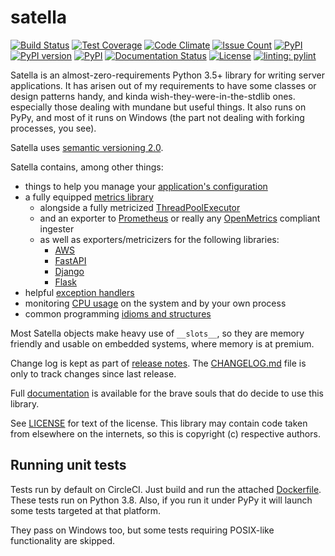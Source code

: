 satella
========
[![Build Status](https://circleci.com/gh/piotrmaslanka/satella.svg?style=svg)](https://app.circleci.com/pipelines/github/piotrmaslanka/satella)
[![Test Coverage](https://api.codeclimate.com/v1/badges/34b392b61482d98ad3f0/test_coverage)](https://codeclimate.com/github/piotrmaslanka/satella/test_coverage)
[![Code Climate](https://codeclimate.com/github/piotrmaslanka/satella/badges/gpa.svg)](https://codeclimate.com/github/piotrmaslanka/satella)
[![Issue Count](https://codeclimate.com/github/piotrmaslanka/satella/badges/issue_count.svg)](https://codeclimate.com/github/piotrmaslanka/satella)
[![PyPI](https://img.shields.io/pypi/pyversions/satella.svg)](https://pypi.python.org/pypi/satella)
[![PyPI version](https://badge.fury.io/py/satella.svg)](https://badge.fury.io/py/satella)
[![PyPI](https://img.shields.io/pypi/implementation/satella.svg)](https://pypi.python.org/pypi/satella)
[![Documentation Status](https://readthedocs.org/projects/satella/badge/?version=latest)](http://satella.readthedocs.io/en/latest/?badge=latest)
[![License](https://img.shields.io/pypi/l/satella)](https://github.com/piotrmaslanka/satella)
[![linting: pylint](https://img.shields.io/badge/linting-pylint-yellowgreen)](https://github.com/pylint-dev/pylint)

Satella is an almost-zero-requirements Python 3.5+ library for writing server applications. It has arisen out of my
requirements to have some classes or design patterns handy, and kinda wish-they-were-in-the-stdlib ones. especially
those dealing with mundane but useful things. It also runs on PyPy, and most of it runs on Windows (the part not dealing
with forking processes, you see).

Satella uses [semantic versioning 2.0](https://semver.org/spec/v2.0.0.html).

Satella contains, among other things:

* things to help you manage your [application's configuration](satella/configuration)
* a fully equipped [metrics library](satella/instrumentation/metrics)
    * alongside a fully metricized [ThreadPoolExecutor](satella/instrumentation/metrics/structures/threadpool.py)
    * and an exporter to [Prometheus](satella/instrumentation/metrics/exporters/prometheus.py) or really any
      [OpenMetrics](https://github.com/OpenObservability/OpenMetrics/blob/main/specification/OpenMetrics.md) compliant
      ingester
    * as well as exporters/metricizers for the following libraries:
        * [AWS](https://github.com/piotrmaslanka/aws-satella)
        * [FastAPI](https://github.com/Dronehub/fastapi-satella-metrics)
        * [Django](https://github.com/piotrmaslanka/django-satella-metrics)
        * [Flask](https://github.com/piotrmaslanka/flask-satella-metrics)
* helpful [exception handlers](satella/exception_handling)
* monitoring [CPU usage](satella/instrumentation/cpu_time/collectors) on the system and by your own process
* common programming [idioms and structures](satella/coding)

Most Satella objects make heavy use of `__slots__`, so they are memory friendly and usable on embedded systems, where
memory is at premium.

Change log is kept as part of [release notes](https://github.com/piotrmaslanka/satella/releases).
The [CHANGELOG.md](CHANGELOG.md) file is only to track changes since last release.

Full [documentation](http://satella.readthedocs.io/en/latest/?badge=latest)
is available for the brave souls that do decide to use this library.

See [LICENSE](LICENSE) for text of the license. This library may contain code taken from elsewhere on the internets, so
this is copyright (c) respective authors.

Running unit tests
------------------

Tests run by default on CircleCI. Just build and run the attached [Dockerfile](Dockerfile). These tests run on Python
3.8. Also, if you run it under PyPy it will launch some tests targeted at that platform.

They pass on Windows too, but some tests requiring POSIX-like functionality are skipped.
